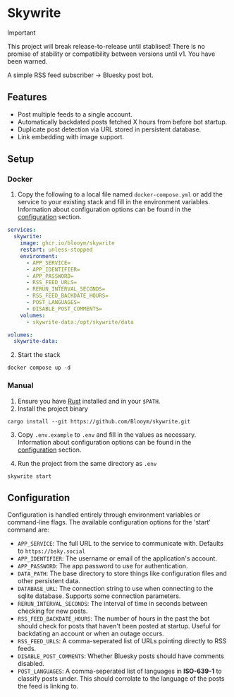 # Skywrite

> [!IMPORTANT]
> This project will break release-to-release until stablised! There is no
> promise of stability or compatibility between versions until v1. You have been
> warned.

A simple RSS feed subscriber -> Bluesky post bot.

## Features

- Post multiple feeds to a single account.
- Automatically backdated posts fetched X hours from before bot startup.
- Duplicate post detection via URL stored in persistent database.
- Link embedding with image support.

## Setup

### Docker

1. Copy the following to a local file named `docker-compose.yml` or add the
   service to your existing stack and fill in the environment variables.
   Information about configuration options can be found in the
   [configuration](#configuration) section.

```yml
services:
  skywrite:
    image: ghcr.io/blooym/skywrite
    restart: unless-stopped
    environment:
      - APP_SERVICE=
      - APP_IDENTIFIER=
      - APP_PASSWORD=
      - RSS_FEED_URLS=
      - RERUN_INTERVAL_SECONDS=
      - RSS_FEED_BACKDATE_HOURS=
      - POST_LANGUAGES=
      - DISABLE_POST_COMMENTS=
    volumes:
      - skywrite-data:/opt/skywrite/data

volumes:
  skywrite-data:
```

2. Start the stack

```
docker compose up -d
```

### Manual

1. Ensure you have [Rust](https://www.rust-lang.org/tools/install) installed and
   in your `$PATH`.
2. Install the project binary

```
cargo install --git https://github.com/Blooym/skywrite.git
```

3. Copy `.env.example` to `.env` and fill in the values as necessary.
   Information about configuration options can be found in the
   [configuration](#configuration) section.

4. Run the project from the same directory as `.env`

```
skywrite start
```

## Configuration

Configuration is handled entirely through environment variables or command-line
flags. The available configuration options for the 'start' command are:

- `APP_SERVICE`: The full URL to the service to communicate with. Defaults to
  `https://bsky.social`
- `APP_IDENTIFIER`: The username or email of the application's account.
- `APP_PASSWORD`: The app password to use for authentication.
- `DATA_PATH`: The base directory to store things like configuration files and
  other persistent data.
- `DATABASE_URL`: The connection string to use when connecting to the sqlite
  database. Supports some connection parameters.
- `RERUN_INTERVAL_SECONDS`: The interval of time in seconds between checking for
  new posts.
- `RSS_FEED_BACKDATE_HOURS`: The number of hours in the past the bot should
  check for posts that haven't been posted at startup. Useful for backdating an
  account or when an outage occurs.
- `RSS_FEED_URLS`: A comma-seperated list of URLs pointing directly to RSS
  feeds.
- `DISABLE_POST_COMMENTS`: Whether Bluesky posts should have comments disabled.
- `POST_LANGUAGES`: A comma-seperated list of languages in **ISO-639-1** to
  classify posts under. This should corrolate to the language of the posts the
  feed is linking to.
